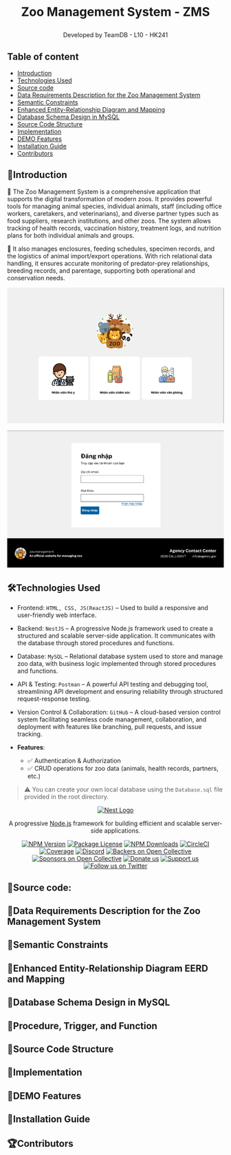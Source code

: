 # <p align = 'center'>**Zoo Management System - ZMS**</p>
<p align ='center'> Developed by TeamDB - L10 - HK241</p> 

## Table of content
- [Introduction](#introduction)
- [Technologies Used](#technologies-used)
- [Source code](#source-code)
- [Data Requirements Description for the Zoo Management System](#data-requirements-description-for-the-zoo-management-system)
- [Semantic Constraints](#semantic-constraints)
- [Enhanced Entity-Relationship Diagram and Mapping](#enhanced-entity---relationship-diagram-eerd-and-mapping)
- [Database Schema Design in MySQL](#database-schema-design-in-mysql)
- [Source Code Structure](#source-code-structure)
- [Implementation](#implementation)
- [DEMO Features](#demo-features)
- [Installation Guide](#installation-guide)
- [Contributors](#contributors)

## **📌Introduction**
🦁 The Zoo Management System is a comprehensive application that supports the digital transformation of modern zoos. It provides powerful tools for managing animal species, individual animals, staff (including office workers, caretakers, and veterinarians), and diverse partner types such as food suppliers, research institutions, and other zoos. The system allows tracking of health records, vaccination history, treatment logs, and nutrition plans for both individual animals and groups. 

🦁 It also manages enclosures, feeding schedules, specimen records, and the logistics of animal import/export operations. With rich relational data handling, it ensures accurate monitoring of predator-prey relationships, breeding records, and parentage, supporting both operational and conservation needs.

<p align="center"><img src="assets/intro.png" alt="intro" width="800"></p>
<p align="center"><img src="assets/intro2.png" alt="intro2" width="800"></p>

## 🛠**Technologies Used**

- Frontend: `HTML, CSS, JS(ReactJS)` – Used to build a responsive and user-friendly web interface.

- Backend: `NestJS` – A progressive Node.js framework used to create a structured and scalable server-side application. It communicates with the database through stored procedures and functions.
- Database: `MySQL` – Relational database system used to store and manage zoo data, with business logic implemented through stored procedures and functions.

- API & Testing: `Postman` – A powerful API testing and debugging tool, streamlining API development and ensuring reliability through structured request-response testing.

- Version Control & Collaboration: `GitHub` – A cloud-based version control system facilitating seamless code management, collaboration, and deployment with features like branching, pull requests, and issue tracking.

- **Features**:
  - ✅ Authentication & Authorization
  - ✅ CRUD operations for zoo data (animals, health records, partners, etc.)

> ⚠️ You can create your own local database using the `Database.sql` file provided in the root directory.

<p align="center">
  <a href="http://nestjs.com/" target="blank"><img src="https://nestjs.com/img/logo-small.svg" width="120" alt="Nest Logo" /></a>
</p>

[circleci-image]: https://img.shields.io/circleci/build/github/nestjs/nest/master?token=abc123def456
[circleci-url]: https://circleci.com/gh/nestjs/nest

  <p align="center">A progressive <a href="http://nodejs.org" target="_blank">Node.js</a> framework for building efficient and scalable server-side applications.</p>
    <p align="center">
<a href="https://www.npmjs.com/~nestjscore" target="_blank"><img src="https://img.shields.io/npm/v/@nestjs/core.svg" alt="NPM Version" /></a>
<a href="https://www.npmjs.com/~nestjscore" target="_blank"><img src="https://img.shields.io/npm/l/@nestjs/core.svg" alt="Package License" /></a>
<a href="https://www.npmjs.com/~nestjscore" target="_blank"><img src="https://img.shields.io/npm/dm/@nestjs/common.svg" alt="NPM Downloads" /></a>
<a href="https://circleci.com/gh/nestjs/nest" target="_blank"><img src="https://img.shields.io/circleci/build/github/nestjs/nest/master" alt="CircleCI" /></a>
<a href="https://coveralls.io/github/nestjs/nest?branch=master" target="_blank"><img src="https://coveralls.io/repos/github/nestjs/nest/badge.svg?branch=master#9" alt="Coverage" /></a>
<a href="https://discord.gg/G7Qnnhy" target="_blank"><img src="https://img.shields.io/badge/discord-online-brightgreen.svg" alt="Discord"/></a>
<a href="https://opencollective.com/nest#backer" target="_blank"><img src="https://opencollective.com/nest/backers/badge.svg" alt="Backers on Open Collective" /></a>
<a href="https://opencollective.com/nest#sponsor" target="_blank"><img src="https://opencollective.com/nest/sponsors/badge.svg" alt="Sponsors on Open Collective" /></a>
  <a href="https://paypal.me/kamilmysliwiec" target="_blank"><img src="https://img.shields.io/badge/Donate-PayPal-ff3f59.svg" alt="Donate us"/></a>
    <a href="https://opencollective.com/nest#sponsor"  target="_blank"><img src="https://img.shields.io/badge/Support%20us-Open%20Collective-41B883.svg" alt="Support us"></a>
  <a href="https://twitter.com/nestframework" target="_blank"><img src="https://img.shields.io/twitter/follow/nestframework.svg?style=social&label=Follow" alt="Follow us on Twitter"></a>
</p>
  <!--[![Backers on Open Collective](https://opencollective.com/nest/backers/badge.svg)](https://opencollective.com/nest#backer)
  [![Sponsors on Open Collective](https://opencollective.com/nest/sponsors/badge.svg)](https://opencollective.com/nest#sponsor)-->

  
## 🚀**Source code:**
## 📌**Data Requirements Description for the Zoo Management System** 
## 📌**Semantic Constraints** 
## 📌**Enhanced Entity-Relationship Diagram EERD and Mapping**
## 📌**Database Schema Design in MySQL** 
## 📌**Procedure, Trigger, and Function** 
## 📌**Source Code Structure** 
## 📌**Implementation**
## 📌**DEMO Features**
## 📌**Installation Guide**
## 🏆Contributors



